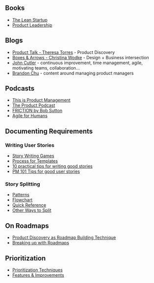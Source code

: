 ## Books

- [The Lean Startup](https://www.amazon.ca/Lean-Startup-Entrepreneurs-Continuous-Innovation/dp/0307887898)
- [Product Leadership](https://www.amazon.ca/Product-Leadership-Managers-Products-Successful/dp/1491960604)

## Blogs

- [Product Talk - Theresa Torres](https://www.producttalk.org/) - Product Discovery
- [Boxes & Arrows - Christina Wodke](http://boxesandarrows.com/) - Design + Business intersection
- [John Cutler](https://medium.com/@johnpcutler) - continuous improvement, time management, agile, motivating teams, collaboration...
- [Brandon Chu](https://medium.com/@brandonmchu) - content around managing product managers

## Podcasts
- [This is Product Management](https://www.thisisproductmanagement.com/)
- [The Product Podcast](https://itunes.apple.com/ca/podcast/the-product-podcast/id1219400787?mt=2)
- [FRICTION by Bob Sutton](https://ecorner.stanford.edu/series/friction/)
- [Agile for Humans](https://ryanripley.com/agile-for-humans/)

## Documenting Requirements

### Writing User Stories

- [Story Writing Games](https://nexxle.com/agile/downloads)
- [Process for Templates](http://codingsans.com/blog/user-stories-with-templates)
- [10 practical tips for writing good stories](http://www.romanpichler.com/blog/10-tips-writing-good-user-stories/)
- [PM 101 Tips for good user stories](https://www.cleverism.com/product-management-101-tips-writing-good-user-stories/)

### Story Splitting
- [Patterns](http://agileforall.com/patterns-for-splitting-user-stories/)
- [Flowchart](http://agileforall.com/wp-content/uploads/2012/01/Story-Splitting-Flowchart.pdf)
- [Quick Reference](http://agileforall.com/wp-content/uploads/2009/10/Story-Splitting-Cheat-Sheet.pdf)
- [Other Ways to Split](https://web.archive.org/web/20120909082905/http://lassekoskela.com:80/thoughts/7/ways-to-split-user-stories/)

## On Roadmaps
- [Product Discovery as Roadmap Building Technique](https://www.producttalk.org/2016/03/introduction-to-product-discovery/)
- [Breaking up with Roadmaps](https://medium.com/fresh-tilled-soil/dear-product-roadmap-im-breaking-up-with-you-a47cfa6ca4f7)

## Prioritization
- [Prioritization Techniques](https://foldingburritos.com/product-prioritization-techniques/)
- [Features & Improvements](https://medium.com/@freshtilledsoil/how-to-prioritize-product-features-and-improvements-8aea72c8bf27)
